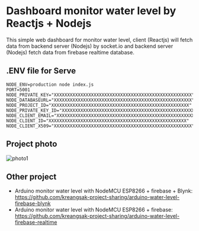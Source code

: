 # Dashboard monitor water level by Reactjs + Nodejs

This simple web dashboard for monitor water level, client (Reactjs) will fetch data from backend server (Nodejs) by socket.io and backend server (Nodejs) fetch data from firebase realtime database.

## .ENV file for Serve

```
NODE_ENV=production node index.js
PORT=5001
NODE_PRIVATE_KEY="XXXXXXXXXXXXXXXXXXXXXXXXXXXXXXXXXXXXXXXXXXXXXXXXXXXX"
NODE_DATABASEURL="XXXXXXXXXXXXXXXXXXXXXXXXXXXXXXXXXXXXXXXXXXXXXXXXXXXX"
NODE_PROJECT_ID="XXXXXXXXXXXXXXXXXXXXXXXXXXXXXXXXXXXXXXXXXXXXXXXXXXXX"
NODE_PRIVATE_KEY_ID="XXXXXXXXXXXXXXXXXXXXXXXXXXXXXXXXXXXXXXXXXXXXXXXXXXXX"
NODE_CLIENT_EMAIL="XXXXXXXXXXXXXXXXXXXXXXXXXXXXXXXXXXXXXXXXXXXXXXXXXXXX"
NODE_CLIENT_ID="XXXXXXXXXXXXXXXXXXXXXXXXXXXXXXXXXXXXXXXXXXXXXXXXXXXX"
NODE_CLIENT_X509="XXXXXXXXXXXXXXXXXXXXXXXXXXXXXXXXXXXXXXXXXXXXXXXXXXXX"
```

## Project photo

<img alt="photo1" src="https://i.ibb.co/BfdZWcm/Screenshot-16.png">

## Other project

- Arduino monitor water level with NodeMCU ESP8266 + firebase + Blynk: https://github.com/kreangsak-project-sharing/arduino-water-level-firebase-blynk
- Arduino monitor water level with NodeMCU ESP8266 + firebase: https://github.com/kreangsak-project-sharing/arduino-water-level-firebase-realtime
